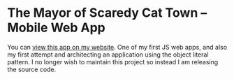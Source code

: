 # The Mayor of Scaredy Cat Town – Mobile Web App

You can [view this app on my website](http://oliverash.me/mayor/). One of my first JS web apps, and also my first attempt and architecting an application using the object literal pattern. I no longer wish to maintain this project so instead I am releasing the source code.
